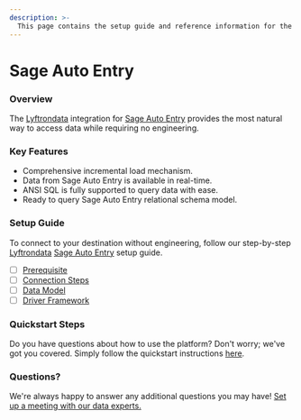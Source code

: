 ```yaml
---
description: >-
  This page contains the setup guide and reference information for the Sage Auto Entry source connector.
---
```


# Sage Auto Entry

### Overview

The [Lyftrondata](https://www.lyftrondata.com/) integration for [Sage Auto Entry](None) provides the most natural way to access data while requiring no engineering.

### Key Features

* Comprehensive incremental load mechanism.
* Data from Sage Auto Entry is available in real-time.&#x20;
* ANSI SQL is fully supported to query data with ease.
* Ready to query Sage Auto Entry relational schema model.

### Setup Guide

To connect to your destination without engineering, follow our step-by-step [Lyftrondata](https://www.lyftrondata.com/)  [Sage Auto Entry](None) setup guide.

* [ ] [Prerequisite](prerequisite.md)
* [ ] [Connection Steps](connection-steps.md)
* [ ] [Data Model](data-model/erd.md)
* [ ] [Driver Framework](driver-framework/)

### Quickstart Steps

Do you have questions about how to use the platform? Don't worry; we've got you covered. Simply follow the quickstart instructions [here](../README.md).

### Questions? <a href="#questions" id="questions"></a>

We're always happy to answer any additional questions you may have! [Set up a meeting with our data experts.](https://www.lyftrondata.com/book-a-meeting/)

